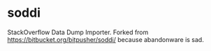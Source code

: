 soddi
=====

StackOverflow Data Dump Importer. Forked from https://bitbucket.org/bitpusher/soddi/ because abandonware is sad.
